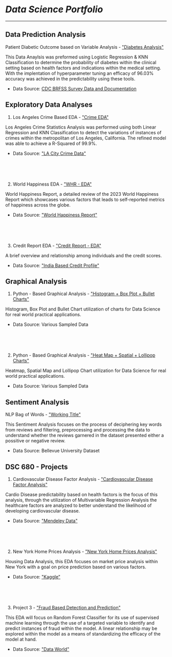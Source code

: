 # _Data Science Portfolio_

___


## **Data Prediction Analysis**

Patient Diabetic Outcome based on Variable Analysis - ["Diabetes Analysis"](https://github.com/CarlosCano1/Diabetes_Analysis/)

This Data Anaylsis was preformed using Logistic Regression & KNN Classification to determine the probability of diabetes within the clinical setting based on health factors and indications within the medical setting. With the implentation of hyperparameter tuning an efficacy of 96.03% accuracy was achieved in the predictability using these tools.

* Data Source: [CDC BRFSS Survey Data and Documentation](https://www.cdc.gov/brfss/annual_data/annual_data.htm)



##
##





## **Exploratory Data Analyses**

1. Los Angeles Crime Based EDA - ["Crime EDA"](https://github.com/CarlosCano1/Crime_EDA)


Los Angeles Crime Statistics Analysis was performed using both Linear Regression and KNN Classification to detect the variations of instances of crimes within the metropolitan of Los Angeles, California. The refined model was able to achieve a R-Squared of 99.9%.


* Data Source: ["LA City Crime Data"](https://data.lacity.org/Public-Safety/Crime-Data-from-2020-to-Present/2nrs-mtv8/data_preview)



<br />
<br />
<br />


2. World Happiness EDA - ["WHR - EDA"](https://github.com/CarlosCano1/2023-World_Happiness_Report)


World Happiness Report, a detailed review of the 2023 World Happiness Report which showcases various factors that leads to self-reported metrics of happiness across the globe.

* Data Source: ["World Happiness Report"](https://worldhappiness.report/data/)





<br />
<br />
<br />


3. Credit Report EDA - ["Credit Report - EDA"](https://github.com/CarlosCano1/Credit_Report_EDA)

A brief overview and relationship among individuals and the credit scores.

* Data Source: ["India Based Credit Profile"](https://www.kaggle.com/datasets/yashkmd/credit-profile-two-wheeler-loan-dataset)

##
##  





## **Graphical Analysis**


1. Python - Based Graphical Analysis - ["Histogram + Box Plot + Bullet Charts"](https://github.com/CarlosCano1/Python-Graphical_Analysis-1)

Histogram, Box Plot and Bullet Chart utilization of charts for Data Science for real world practical applications. 


* Data Source: Various Sampled Data


<br />
<br />
<br />


2. Python - Based Graphical Analysis - ["Heat Map + Spatial + Lollipop Charts"](https://github.com/CarlosCano1/Python-Graphical_Analysis-2)

Heatmap, Spatial Map and Lollipop Chart utilization for Data Science for real world practical applications. 

* Data Source: Various Sampled Data


##
## 





## **Sentiment Analysis**


NLP Bag of Words - ["Working Title"](https://github.com/CarlosCano1/Bag_of_Words)


This Sentiment Analysis focuses on the process of deciphering key words from reviews and filtering, preprocessing and processing the data to understand whether the reviews garnered in the dataset presented either a possitive or negative review.


* Data Source: Bellevue University Dataset
##
## 




## **DSC 680 - Projects**


1. Cardiovascular Disease Factor Analysis - ["Cardiovascular Disease Factor Analysis"](https://github.com/CarlosCano1/Cardiovascular-Disease-Factor-Analysis)

Cardio Disease predictability based on health factors is the focus of this analysis, through the utilization of Multivariable Regression Analysis the healthcare factors are analyzed to better understand the likelihood of developing cardiovascular disease.


* Data Source: ["Mendeley Data"](https://data.mendeley.com/datasets/dzz48mvjht/1)


<br />
<br />
<br />


2. New York Home Prices Analysis - ["New York Home Prices Analysis"](https://github.com/CarlosCano1/New-York-Home-Price-Analysis)

Housing Data Analysis, this EDA focuses on market price analysis within New York with a goal on price prediction based on various factors.

* Data Source: ["Kaggle"](https://www.kaggle.com/datasets/nelgiriyewithana/new-york-housing-market)

<br />
<br />
<br />


3. Project 3 - ["Fraud Based Detection and Prediction"](https://github.com/CarlosCano1/Fraud-Based-Detection-and-Prediction)

This EDA will focus on Random Forest Classifier for its use of supervised machine learning
through the use of a targeted variable to identify and predict instances of fraud within the model. A linear
relationship may be explored within the model as a means of standardizing the efficacy of the model at
hand.

* Data Source: ["Data World"](https://data.world/raghu543/credit-card-fraud-data)
##
## 

